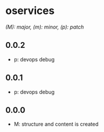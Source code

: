 # oservices

*(M): major, (m): minor, (p): patch*

## 0.0.2
* p: devops debug

## 0.0.1
* p: devops debug

## 0.0.0
* M: structure and content is created
